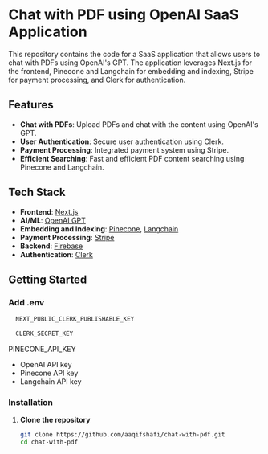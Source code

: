 # Chat with PDF using OpenAI SaaS Application

This repository contains the code for a SaaS application that allows users to chat with PDFs using OpenAI's GPT. The application leverages Next.js for the frontend, Pinecone and Langchain for embedding and indexing, Stripe for payment processing, and Clerk for authentication.

## Features

- **Chat with PDFs**: Upload PDFs and chat with the content using OpenAI's GPT.
- **User Authentication**: Secure user authentication using Clerk.
- **Payment Processing**: Integrated payment system using Stripe.
- **Efficient Searching**: Fast and efficient PDF content searching using Pinecone and Langchain.

## Tech Stack

- **Frontend**: [Next.js](https://nextjs.org/)
- **AI/ML**: [OpenAI GPT](https://openai.com/)
- **Embedding and Indexing**: [Pinecone](https://www.pinecone.io/), [Langchain](https://www.langchain.com/)
- **Payment Processing**: [Stripe](https://stripe.com/)
- **Backend**: [Firebase](https://firebase.google.com/)
- **Authentication**: [Clerk](https://clerk.dev/)

## Getting Started

### Add .env

```bash
  NEXT_PUBLIC_CLERK_PUBLISHABLE_KEY
```

```bash
  CLERK_SECRET_KEY
```

PINECONE_API_KEY

- OpenAI API key
- Pinecone API key
- Langchain API key

### Installation

1. **Clone the repository**

   ```bash
   git clone https://github.com/aaqifshafi/chat-with-pdf.git
   cd chat-with-pdf
   ```
